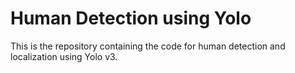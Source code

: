 # Human Detection using Yolo
 This is the repository containing the code for human detection and localization using Yolo v3.

